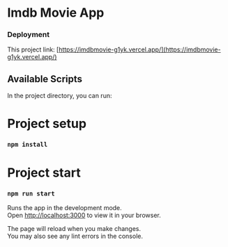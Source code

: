 # Imdb Movie App


### Deployment
This project link: [https://imdbmovie-g1yk.vercel.app/](https://imdbmovie-g1yk.vercel.app/)

## Available Scripts

In the project directory, you can run:

# Project setup

### `npm install`


# Project start

### `npm run start`
Runs the app in the development mode.\
Open [http://localhost:3000](http://localhost:3000) to view it in your browser.

The page will reload when you make changes.\
You may also see any lint errors in the console.

